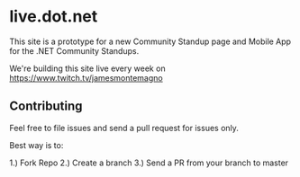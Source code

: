 # live.dot.net

This site is a prototype for a new Community Standup page and Mobile App for the .NET Community Standups.

We're building this site live every week on https://www.twitch.tv/jamesmontemagno

## Contributing
Feel free to file issues and send a pull request for issues only.

Best way is to:

1.) Fork Repo
2.) Create a branch
3.) Send a PR from your branch to master
